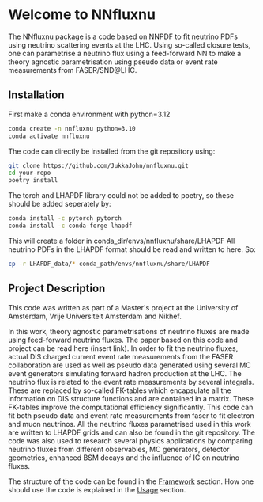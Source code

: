 # Welcome to NNfluxnu

The NNfluxnu package is a code based on NNPDF to fit neutrino PDFs using neutrino scattering events at the LHC. Using so-called closure tests, one can parametrise a neutrino flux using a feed-forward NN to make a theory agnostic parametrisation using pseudo data or event rate measurements from FASER/SND@LHC. 

## Installation
First make a conda environment with python=3.12
```bash
conda create -n nnfluxnu python=3.10
conda activate nnfluxnu
```
The code can directly be installed from the git repository using:
```bash
git clone https://github.com/JukkaJohn/nnfluxnu.git
cd your-repo
poetry install
```
The torch and LHAPDF library could not be added to poetry, so these should be added seperately by:
```bash
conda install -c pytorch pytorch
conda install -c conda-forge lhapdf
```
This will create a folder in conda_dir/envs/nnfluxnu/share/LHAPDF
All neutrino PDFs in the LHAPDF format should be read and written to here.
So:
```bash
cp -r LHAPDF_data/* conda_path/envs/nnfluxnu/share/LHAPDF
```    

<!-- * `mkdocs new [dir-name]` - Create a new project.
* `mkdocs serve` - Start the live-reloading docs server.
* `mkdocs build` - Build the documentation site.
* `mkdocs -h` - Print help message and exit. -->



## Project Description
This code was written as part of a Master's project at the University of Amsterdam, Vrije Universiteit Amsterdam and Nikhef. 

In this work, theory agnostic parametrisations of neutrino fluxes are made using feed-forward neutrino fluxes. The paper based on this code and project can be read here (insert link). In order to fit the neutrino fluxes, actual DIS charged current event rate measurements from the FASER collaboration are used as well as pseudo data generated using several MC event generators simulating forward hadron production at the LHC. The neutrino flux is related to the event rate measurements by several integrals. These are replaced by so-called FK-tables which encapsulate all the information on DIS structure functions and are contained in a matrix. These FK-tables improve the computational efficiency significantly. This code can fit both pseudo data and event rate measurements from faser to fit electron and muon neutrinos. All the neutrino fluxes parametrised used in this work are written to LHAPDF grids and can also be found in the git repository. The code was also used to research several physics applications by comparing neutrino fluxes from different observables, MC generators, detector geometries, enhanced BSM decays and the influence of IC on neutrino fluxes. 

The structure of the code can be found in the [Framework](framework.md) section. How one should use the code is explained in the [Usage](usage.md) section. 